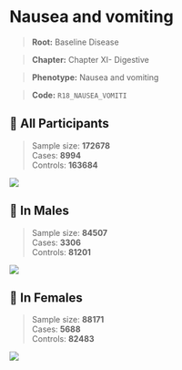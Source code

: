 # Nausea and vomiting

> **Root:** Baseline Disease  

> **Chapter:** Chapter XI- Digestive  

> **Phenotype:** Nausea and vomiting  

> **Code:** `R18_NAUSEA_VOMITI`

## 🧪 All Participants  
> Sample size: **172678**  
> Cases: **8994**  
> Controls: **163684**
<img src="/Disease/Figures/ALL/Incidence/R18_NAUSEA_VOMITI.png"/>
<CsvTable src="/Disease/Data/ALL/Incidence/COX_R18_NAUSEA_VOMITI.csv" label="🔍 View full results" />

## 👨 In Males  
> Sample size: **84507**  
> Cases: **3306**  
> Controls: **81201**
<img src="/Disease/Figures/Male/Incidence/R18_NAUSEA_VOMITI.png"/>
<CsvTable src="/Disease/Data/Male/Incidence/COX_R18_NAUSEA_VOMITI.csv" label="🔍 View full results" />

## 👩 In Females  
> Sample size: **88171**  
> Cases: **5688**  
> Controls: **82483**
<img src="/Disease/Figures/Female/Incidence/R18_NAUSEA_VOMITI.png"/>
<CsvTable src="/Disease/Data/Female/Incidence/COX_R18_NAUSEA_VOMITI.csv" label="🔍 View full results" />
